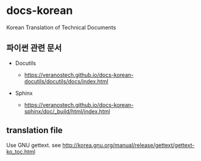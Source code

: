 # docs-korean

Korean Translation of Technical Documents

## 파이썬 관련 문서

* Docutils
  * https://veranostech.github.io/docs-korean-docutils/docutils/docs/index.html

* Sphinx
  * https://veranostech.github.io/docs-korean-sphinx/doc/_build/html/index.html

## translation file
Use GNU gettext. see http://korea.gnu.org/manual/release/gettext/gettext-ko_toc.html
